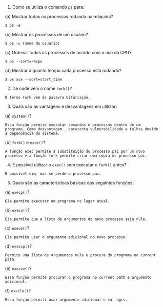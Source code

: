 1. Como se utiliza o comando `ps` para:

(a) Mostrar todos os processos rodando na máquina?
```
$ ps -e
```

(b) Mostrar os processos de um usuário?
```
$ ps -u (nome do usuário)
```

(c) Ordenar todos os processos de acordo com o uso da CPU?
```
$ ps --sort=-%cpu
```

(d) Mostrar a quanto tempo cada processo está rodando?
```
$ ps aux --sort=start_time
```

2. De onde vem o nome `fork()`?
```
O termo Fork vem da palavra bifurcação.
```

3. Quais são as vantagens e desvantagens em utilizar:

(a) `system()`?
```
Essa função permite executar comandos e processos dentro de um programa. Como desvantagem , apresenta vulnerabilidade a falhas devido a dependência do sistema.
```

(b) `fork()` e `exec()`?
```
A função exec permite a substituição do processo pai por um novo processo e a função fork permite criar uma cópia do processo pai.
```

4. É possível utilizar o `exec()` sem executar o `fork()` antes?
```
É possível sim, mas se perde o processo pai.
```

5. Quais são as características básicas das seguintes funções:

(a) `execp()`?
```
Ela permite executar um programa no lugar atual.
```

(b) `execv()`?
```
Ela permite que a lista de argumentos do novo processo seja nula.
```

(c) `exece()`?
```
Ela permite usar o argumento adicional no novo processo.
```

(d) `execvp()`?
```
Permite uma lista de argumentos nula e procura do programa no current path.
```

(e) `execve()`?
```
Essa função permite procurar o programa no current path e argumento adicional.
```

(f) `execle()`?
```
Essa função permiti usar argumento adicional e var agrs.
```
